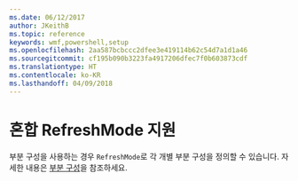 ```yaml
---
ms.date: 06/12/2017
author: JKeithB
ms.topic: reference
keywords: wmf,powershell,setup
ms.openlocfilehash: 2aa587bcbccc2dfee3e419114b62c54d7a1d1a46
ms.sourcegitcommit: cf195b090b3223fa4917206dfec7f0b603873cdf
ms.translationtype: HT
ms.contentlocale: ko-KR
ms.lasthandoff: 04/09/2018
---
```

# <a name="support-for-mixed-refreshmode"></a>혼합 RefreshMode 지원

부분 구성을 사용하는 경우 `RefreshMode`로 각 개별 부분 구성을 정의할 수 있습니다.
자세한 내용은 [부분 구성](https://msdn.microsoft.com/powershell/dsc/partialconfigs)을 참조하세요.